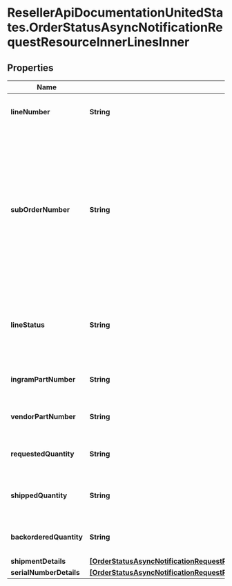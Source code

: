 # ResellerApiDocumentationUnitedStates.OrderStatusAsyncNotificationRequestResourceInnerLinesInner

## Properties

Name | Type | Description | Notes
------------ | ------------- | ------------- | -------------
**lineNumber** | **String** | The Ingram Micro line number for the product | [optional] 
**subOrderNumber** | **String** | The sub order number. The two-digit prefix is the warehouse code of the warehouse nearest the reseller. The middle number is the order number. The two-digit suffix is the sub order number. | [optional] 
**lineStatus** | **String** | The status for the line item in the order. One of: Backordered, Open, Shipped | [optional] 
**ingramPartNumber** | **String** | The Ingram Micro part number for the line item. | [optional] 
**vendorPartNumber** | **String** | The vendor part number for the line item. | [optional] 
**requestedQuantity** | **String** | The quantity of the line item requested. | [optional] 
**shippedQuantity** | **String** | The quantity of the line item that has been shipped. | [optional] 
**backorderedQuantity** | **String** | The quantity of the line item that is backordered. | [optional] 
**shipmentDetails** | [**[OrderStatusAsyncNotificationRequestResourceInnerLinesInnerShipmentDetailsInner]**](OrderStatusAsyncNotificationRequestResourceInnerLinesInnerShipmentDetailsInner.md) |  | [optional] 
**serialNumberDetails** | [**[OrderStatusAsyncNotificationRequestResourceInnerLinesInnerSerialNumberDetailsInner]**](OrderStatusAsyncNotificationRequestResourceInnerLinesInnerSerialNumberDetailsInner.md) |  | [optional] 


